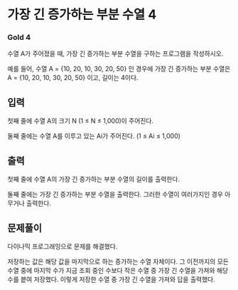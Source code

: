 # 가장 긴 증가하는 부분 수열 4

### Gold 4

수열 A가 주어졌을 때, 가장 긴 증가하는 부분 수열을 구하는 프로그램을 작성하시오.

예를 들어, 수열 A = {10, 20, 10, 30, 20, 50} 인 경우에 가장 긴 증가하는 부분 수열은 A = {10, 20, 10, 30, 20, 50} 이고, 길이는 4이다.

## 입력
첫째 줄에 수열 A의 크기 N (1 ≤ N ≤ 1,000)이 주어진다.

둘째 줄에는 수열 A를 이루고 있는 Ai가 주어진다. (1 ≤ Ai ≤ 1,000)

## 출력
첫째 줄에 수열 A의 가장 긴 증가하는 부분 수열의 길이를 출력한다.

둘째 줄에는 가장 긴 증가하는 부분 수열을 출력한다. 그러한 수열이 여러가지인 경우 아무거나 출력한다.

## 문제풀이
다이나믹 프로그래밍으로 문제를 해결했다.

저장하는 값은 해당 값을 마지막으로 하는 증가하는 수열 자체이다. 그 이전까지의 모든 수열 중에 마지막 수가 지금 조회 중인 수보다 작은 수열 중 가장 긴 수열을 가져와 해당 수를 븥여 저장했다. 이렇게 저장한 수열 중 가장 긴 수열을 가져와 답을 출력했다.